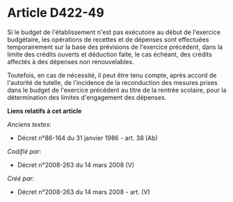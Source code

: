 # Article D422-49

Si le budget de l'établissement n'est pas exécutoire au début de l'exercice budgétaire, les opérations de recettes et de
dépenses sont effectuées temporairement sur la base des prévisions de l'exercice précédent, dans la limite des crédits
ouverts et déduction faite, le cas échéant, des crédits affectés à des dépenses non renouvelables.

Toutefois, en cas de nécessité, il peut être tenu compte, après accord de l'autorité de tutelle, de l'incidence de la
reconduction des mesures prises dans le budget de l'exercice précédent au titre de la rentrée scolaire, pour la détermination
des limites d'engagement des dépenses.

**Liens relatifs à cet article**

_Anciens textes_:

  - Décret n°86-164 du 31 janvier 1986 - art. 38 (Ab)

_Codifié par_:

  - Décret n°2008-263 du 14 mars 2008 (V)

_Créé par_:

  - Décret n°2008-263 du 14 mars 2008 - art. (V)

